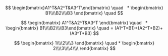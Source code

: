 $$
\begin{bmatrix}A1^T&A2^T&A3^T\end{bmatrix}   
\quad    * 
\begin{bmatrix}
B1\\\\B2\\\\B3
\end{bmatrix} 
\quad 
$$


$$
  \begin{bmatrix}
  A1^T&A2^T&A3^T
  \end{bmatrix}   
  \quad    *  
  \begin{bmatrix}
  B1\\\\B2\\\\B3\end{bmatrix} 
  \quad = (A1^T*B1)+(A2^T*B2)+(A3^T*B3)
$$

$$
\begin{bmatrix}
1\\\\2\\\\3
\end{bmatrix}
\quad
*
\begin{bmatrix}
2\\\\3\\\\4\\\\
\end{bmatrix}
$$
